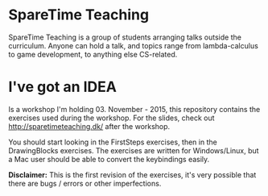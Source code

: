 # SpareTime Teaching
SpareTime Teaching is a group of students arranging talks outside the curriculum.
Anyone can hold a talk, and topics range from lambda-calculus to game development, 
to anything else CS-related.

# I've got an IDEA
Is a workshop I'm holding 03. November - 2015, this repository contains the exercises 
used during the workshop. For the slides, check out http://sparetimeteaching.dk/ after
the workshop.

You should start looking in the FirstSteps exercises, then in the DrawingBlocks 
exercises. The exercises are written for Windows/Linux, but a Mac user should be able 
to convert the keybindings easily.

**Disclaimer:** This is the first revision of the exercises, it's very possible that 
there are bugs / errors or other imperfections.